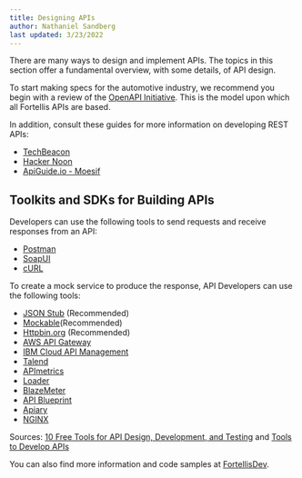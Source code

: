 ```yaml
---
title: Designing APIs
author: Nathaniel Sandberg
last updated: 3/23/2022
---
```


There are many ways to design and implement APIs. The topics in this section offer a fundamental overview, with some details, of API design.

To start making specs for the automotive industry, we recommend you begin with a review of the [OpenAPI Initiative](https://www.openapis.org/). This is the model upon which all Fortellis APIs are based.

In addition, consult these guides for more information on developing REST APIs:

* [TechBeacon](https://techbeacon.com/app-dev-testing/guide-restful-api-design-35-must-reads)
* [Hacker Noon](https://hackernoon.com/restful-api-design-step-by-step-guide-2f2c9f9fcdbf)
* [ApiGuide.io - Moesif](https://www.moesif.com/blog/api-guide)

## Toolkits and SDKs for Building APIs

Developers can use the following tools to send requests and receive responses from an API:

* [Postman](https://www.getpostman.com/)
* [SoapUI](https://www.soapui.org/)
* [cURL](https://curl.haxx.se/)

To create a mock service to produce the response, API Developers can use the following tools:

* [JSON Stub](http://jsonstub.com/) (Recommended)
* [Mockable](https://www.mockable.io/)(Recommended)
* [Httpbin.org](http://httpbin.org/) (Recommended)
* [AWS API Gateway](https://aws.amazon.com/api-gateway/)
* [IBM Cloud API Management](https://www.ibm.com/cloud/management)
* [Talend](https://www.talend.com/products/application-integration/cloud-api-services/)
* [APImetrics](https://apimetrics.io/?gclid=EAIaIQobChMItO_a9qfi4gIVh4rICh1CvwlQEAAYAiAAEgL2yvD_BwE)
* [Loader](https://loader.io/)
* [BlazeMeter](https://www.blazemeter.com/)
* [API Blueprint](https://apiblueprint.org/)
* [Apiary](https://apiary.io/)
* [NGINX](https://www.nginx.com/resources/library/nginx-api-gateway-deployment/?utm_campaign=nx-na-all-aw-kywd-api_gateway&utm_source=adwords&utm_medium=cpc&utm_content=nx_api_gateway_deployment&gclid=EAIaIQobChMIwcPai6Xi4gIVDY7ICh2kIwD7EAAYAiAAEgILQvD_BwE)

Sources: [10 Free Tools for API Design, Development, and Testing](https://www.infoworld.com/article/3060731/10-free-tools-for-api-design-development-and-testing.html) and [Tools to Develop APIs](https://bbvaopen4u.com/en/actualidad/tools-develop-apis)

You can also find more information and code samples at [FortellisDev](https://github.com/Fortellis).
